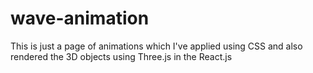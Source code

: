 # wave-animation
This is just a page of animations which I've applied using CSS and also rendered the 3D objects using Three.js in the React.js

